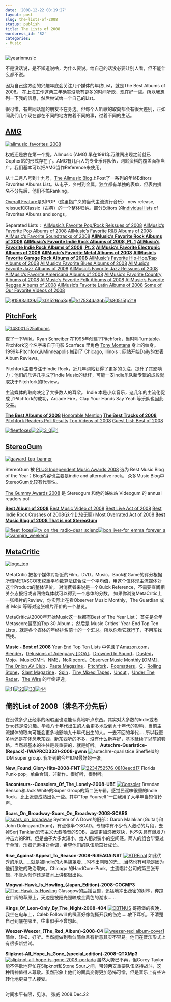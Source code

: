 ```yaml
---
date: '2008-12-22 08:19:27'
layout: post
slug: the-lists-of-2008
status: publish
title: The Lists of 2008
wordpress_id: '82'
categories:
- Music
---
```


![yearinmusic](http://www.wzhang.org/wp-content/uploads/2008/12/yearinmusic.png)

不是没话说，是不知道说啥，为什么要说。给自己的话没必要让别人看，但不能什么都不说。

因为自己这方面的兴趣年底会关注几个媒体的年终List，就是The Best Albums of 2008。 在上海工作这两三年确实没能有更多的时间听歌，现在好一些。所以我想列一下我的信息，然后尝试给一个自己的List。

很可惜，有共同话题的朋友不在身边。但每个人听歌的取向都会有很大差别，正如同我们几个现在都在不同的地方做着不同的事，过着不同的生活。


## 




## [**AMG**](http://www.allmusic.com/)
[![allmusic_favorites_2008](http://www.wzhang.org/wp-content/uploads/2008/12/allmusic-favorites-2008.gif)](http://blog.allmusic.com/2008/12/05/allmusics-favorite-albums-of-2008/)


权威还是放在第一个提。Allmusic (AMG) 早在1991年万维网出现之前就已Gopher站的形式存在了。AMG有几百人的专业乐评队伍，网站资料的覆盖面相当广。我们基本可以把AMG当作Reference来使用。

从十二月八号到十九号，[The Allmusic Blog](http://blog.allmusic.com/)上Post了一系列的年终Editors Favorites Albums List。从电子，乡村到金属，独立都有单独的表单，但表内排名不分先后，他们不搞Ranking。

[Overall Feature](http://blog.allmusic.com/2008/12/05/allmusics-favorite-albums-of-2008/)是对POP（这里指广义的当代主流流行音乐） new release, reissue和Classic（古典）的一个整体归纳。部分Editors 的[Individual lists](http://blog.allmusic.com/2008/12/16/the-allmusic-pop-editors-favorites-of-2008/) of Favorites Albums and songs。

Separated Lists：
[AllMusic’s Favorite Pop/Rock Reissues of 2008](http://blog.allmusic.com/2008/12/19/allmusics-favorite-poprock-reissues-of-2008/)
[AllMusic’s Favorite Pop Albums of 2008](http://blog.allmusic.com/2008/12/17/allmusics-favorite-pop-albums-of-2008/)
[AllMusic’s Favorite R&B Albums of 2008](http://blog.allmusic.com/2008/12/09/allmusics-favorite-rb-albums-of-2008/)
[AllMusic’s Favorite Soundtracks of 2008](http://blog.allmusic.com/2008/12/17/allmusic%E2%80%99s-favorite-soundtracks-of-2008/)
[**AllMusic’s Favorite Rock Albums of 2008**](http://blog.allmusic.com/2008/12/09/allmusics-favorite-rock-albums-of-2008/)
[**AllMusic’s Favorite Indie Rock Albums of 2008, Pt. 1**](http://blog.allmusic.com/2008/12/18/allmusics-favorite-indie-rock-albums-of-2008-pt-1/)
[**AllMusic’s Favorite Indie Rock Albums of 2008, Pt. 2**](http://blog.allmusic.com/2008/12/18/allmusic%e2%80%99s-favorite-indie-rock-albums-of-2008-pt-2/)
[**AllMusic’s Favorite Electronic Albums of 2008**](http://blog.allmusic.com/2008/12/15/allmusics-favorite-electronic-albums-of-2008/)
[**AllMusic’s Favorite Metal Albums of 2008**](http://blog.allmusic.com/2008/12/11/allmusics-favorite-metal-albums-of-2008/)
[**AllMusic’s Favorite Garage Rock Albums of 2008**](http://blog.allmusic.com/2008/12/16/allmusics-favorite-garage-rock-albums-of-2008/)
[AllMusic’s Favorite Hip-Hop/Rap Albums of 2008](http://blog.allmusic.com/2008/12/12/allmusics-favorite-hip-hop-rap-of-2008/)
[AllMusic’s Favorite Blues Albums of 2008](http://blog.allmusic.com/2008/12/10/allmusics-favorite-blues-albums-of-2008/)
[AllMusic’s Favorite Jazz Albums of 2008](http://blog.allmusic.com/2008/12/08/allmusics-favorite-jazz-albums-of-2008-2/)
[AllMusic’s Favorite Jazz Reissues of 2008](http://blog.allmusic.com/2008/12/16/allmusics-favorite-jazz-reissues-of-2008/)
[AllMusic’s Favorite Americana Albums of 2008](http://blog.allmusic.com/2008/12/12/allmusics-favorite-americana-albums-of-2008/)
[AllMusic’s Favorite Country Albums of 2008](http://blog.allmusic.com/2008/12/15/allmusics-favorite-country-albums-of-2008/)
[AllMusic’s Favorite Folk Albums of 2008](http://blog.allmusic.com/2008/12/08/allmusics-favorite-folk-albums-of-2008/)
[AllMusic’s Favorite Reggae Albums of 2008](http://blog.allmusic.com/2008/12/11/allmusics-favorite-reggae-albums-of-2008/)
[AllMusic’s Favorite Latin Albums of 2008](http://blog.allmusic.com/2008/12/10/allmusics-favorite-latin-albums-of-2008/)
[Some of Our Favorite Videos of 2008](http://blog.allmusic.com/2008/12/19/some-of-our-favorite-videos-of-2008/)

[![j81593a339a](http://www.wzhang.org/wp-content/uploads/2008/12/j81593a339a.jpg)](http://www.allmusic.com/cg/amg.dll?p=amg&sql=10:njyvad7ku8x4)[![k01526pa3g8](http://www.wzhang.org/wp-content/uploads/2008/12/k01526pa3g8.jpg)](http://www.allmusic.com/cg/amg.dll?p=amg&sql=10:g9fexzwjld0e)[![k17534da3pb](http://www.wzhang.org/wp-content/uploads/2008/12/k17534da3pb.jpg)](http://www.allmusic.com/cg/amg.dll?p=amg&sql=10:3xfpxz9jldse)[![k80515tp219](http://www.wzhang.org/wp-content/uploads/2008/12/k80515tp219.jpg)](http://www.allmusic.com/cg/amg.dll?p=amg&sql=10:gifqxz9kldte)


## 




## [**PitchFork**](http://www.pitchforkmedia.com/)
[![148001.525albums](http://www.wzhang.org/wp-content/uploads/2008/12/148001525albums.jpg)](http://www.pitchforkmedia.com/article/feature/148001-the-50-best-albums-of-2008)


查了一下Wiki。Ryan Schreiber 在1995年创建了Pitchfork，当时叫Turntable。Pitchfork这个名字来自于电影 Scarface 里角色 [Tony Montana](http://en.wikipedia.org/wiki/Tony_Montana) 身上的纹身。1999年Pitchfork从Minneapolis 搬到了 Chicago, Illinois；网站开始Daily的发表Album Reviews。

Pitchfork主要专注于Indie Rock，近几年网站获得了更多的关注，提升了其影响力；他们的乐评几乎成了Indie Music的标杆，可能一支Indie乐队新专辑的成败就取决于Pitchfork的Review。

主流媒体的取向决定了大多数人的耳朵。 Indie 本是小众音乐，这几年的主流化促成了Pitchfork的成功，Arcade Fire，Clap Your Hands Say Yeah 等乐队也因此受益。

[**The Best Albums of 2008**](http://www.pitchforkmedia.com/article/feature/148001-the-50-best-albums-of-2008)
[Honorable Mention](http://www.pitchforkmedia.com/article/feature/147949-albums-of-the-year-honorable-mention)
[**The Best Tracks of 2008**](http://www.pitchforkmedia.com/article/feature/147998-the-100-best-tracks-of-2008)
[Pitchfork Readers Poll Results](http://www.pitchforkmedia.com/article/feature/148094-2008-pitchfork-readers-poll)
[Top Videos of 2008](http://www.pitchforkmedia.com/article/feature/147701-top-40-music-videos-of-2008)
[Guest List: Best of 2008](http://www.pitchforkmedia.com/article/feature/147687-guest-list-best-of-2008)

[![fleetfoxes](http://www.wzhang.org/wp-content/uploads/2008/12/fleetfoxes.gif)](http://www.pitchforkmedia.com/article/record_review/51076-fleet-foxes-fleet-foxes)[![2](http://www.wzhang.org/wp-content/uploads/2008/12/2.jpg)](http://www.pitchforkmedia.com/article/record_review/50072-portishead-third)[![3_0](http://www.wzhang.org/wp-content/uploads/2008/12/3-0.jpg)](http://www.pitchforkmedia.com/article/record_review/50161-no-age-nouns)[![1](http://www.wzhang.org/wp-content/uploads/2008/12/1-thumb.jpg)](http://www.wzhang.org/wp-content/uploads/2008/12/1.jpg)


## 




## [**StereoGum**](http://stereogum.com/)
[![gaward_top_banner](http://www.wzhang.org/wp-content/uploads/2008/12/gaward-top-banner.jpg)](http://stereogum.com/gummys/2008/)


StereoGum 被 [PLUG Independent Music Awards 2008](http://www.plugawards.com/award_nominees_2008.php) 选为 Best Music Blog of the Year；Blog内容也主要是indie and alternative rock。 众多Music Blog中StereoGum比较有代表性。

[The Gummy Awards 2008](http://stereogum.com/gummys/2008/) 是 Stereogum 和他的姊妹站 Videogum 的 annual readers poll

[**Best Album of 2008**](http://stereogum.com/gummys/2008/best-album.html)
[Best Music Video of 2008](http://stereogum.com/gummys/2008/best-music-video.html)
[Best Live Act of 2008](http://stereogum.com/gummys/2008/best-live-act.html)
[Best Indie Rock Crushes of 2008(这个比较无聊)](http://stereogum.com/gummys/2008/indie-rock-crushes.html)
[Most Overrated Act of 2008](http://stereogum.com/gummys/2008/most-overrated.html)
[**Best Music Blog of 2008 That is not StereoGum**](http://stereogum.com/gummys/2008/best-music-blog-that-isnt-ster.html)

[![fleet_foxes](http://www.wzhang.org/wp-content/uploads/2008/12/fleet-foxes.jpg)](http://stereogum.com/tag/Fleet%20Foxes)[![tv_on_the_radio-dear_scienc](http://www.wzhang.org/wp-content/uploads/2008/12/tv-on-the-radio-dear-scienc.jpg)](http://stereogum.com/tag/TV%20On%20The%20Radio)[![bon_iver-for_emma_forever_a](http://www.wzhang.org/wp-content/uploads/2008/12/bon-iver-for-emma-forever-a.jpg)](http://stereogum.com/tag/Bon%20Iver)[![vampire_weekend](http://www.wzhang.org/wp-content/uploads/2008/12/vampire-weekend-thumb.jpg)](http://www.wzhang.org/wp-content/uploads/2008/12/vampire-weekend.jpg)


## 




## [**MetaCritic**](http://www.metacritic.com/)
[![logo_top](http://www.wzhang.org/wp-content/uploads/2008/12/logo-top.gif)](http://www.metacritic.com/music/bests/2008.shtml)


MetaCritic 把各个媒体对新近的Film，DVD，Music，Book和Game的评分根据所谓METASCORE权重平均数算法综合成一个平均值，用这个值体现主流媒体对这个Product的整体评价。 对消费者来说是一个Quick Reference，不需要查阅相关杂志报纸或者网络媒体就可以得到一个总体的分数。 如果你浏览MetaCritic上一张唱片的Review，你实际上在看Observer Music Monthly，The Guardian 或者 Mojo 等等对这张唱片评价的一个总览。

MetaCritic从2000年开始Music这一栏都有Best of The Year List： 首先是全年Metascore最高的Top 30 Album； 然后是 Music Critics' Year-End Top Ten Lists，就是各个媒体的年终排名前十的一个汇总。所以你看它就行了，不用东找西找。

[**Music - Best of 2008**](http://www.metacritic.com/music/bests/2008.shtml)
Year-End Top Ten Lists 中包含了[Amazon.com](http://www.amazon.com/)，[Blender](http://www.blender.com/)，[Delusions of Adequacy [DOA]](http://www.adequacy.net/)，[Drowned In Sound](http://www.drownedinsound.com/)，[Dusted](http://www.dustedmagazine.com/)，[Mojo](http://www.mojo4music.com/blog/)，[MusicOMH](http://www.musicomh.com/)，[NME](http://www.nme.com/home)，[NoRipcord](http://www.noripcord.com/)，[Observer Music Monthly [OMM]](http://www.guardian.co.uk/theobserver/musicmonthly)，[The Onion AV Club](http://www.avclub.com/content/home)，[Paste Magazine](http://www.pastemagazine.com/)，[Pitchfork](http://www.pitchforkmedia.com/)，[Popmatters](http://www.popmatters.com/)，[Q](http://www.q4music.com/)，[Rolling Stone](http://www.rollingstone.com/)，[Slant Magazine](http://www.slantmagazine.com/)，[Spin](http://www.spin.com/)，[Tiny Mixed Tapes](http://www.tinymixtapes.com/)，[Uncut](http://www.uncut.co.uk/) ，[Under The Radar](http://www.undertheradarmag.com/)，[The Wire](http://www.thewire.co.uk/) 的年终评选。

![11](http://www.wzhang.org/wp-content/uploads/2008/12/11.jpg)[![22](http://www.wzhang.org/wp-content/uploads/2008/12/22.jpg)](http://www.metacritic.com/music/artists/bug/londonzoo)[![33](http://www.wzhang.org/wp-content/uploads/2008/12/33.jpg)](http://www.metacritic.com/music/artists/plush/fed)[![44](http://www.wzhang.org/wp-content/uploads/2008/12/44.jpg)](http://www.metacritic.com/music/artists/tvontheradio/dearscience)


## 




## 俺的List of 2008（排名不分先后）


在没做多少正经事的闲暇里也没能认真地听点东西。其实对大多数的Indie或者Emo还是没兴趣。毕竟八十年代出生的人会更多地受到九十年代的影响，当前主流媒体的取向可能会更多地影响九十年代出生的人。一去不回的年代.....所以我更多地还是在怀念老东西，新东西听的不多，没有什么新喜好，基本延续了以前的套路。当然最基本的往往是最重要的，就是好听。
**Autechre-Quaristice-(Repack)-(WAPRCD333)-2008-gwnn**
![autechre-quaristice](http://www.wzhang.org/wp-content/uploads/2008/12/autechre-quaristice.jpg)
Sheffield的IDM super group. 我听到的今年IDM最好的一张。


**New_Found_Glory-Hits-2008-FNT**
[![2234752576_0810eecd17](http://www.wzhang.org/wp-content/uploads/2008/12/2234752576-0810eecd17-thumb.jpg)](http://www.wzhang.org/wp-content/uploads/2008/12/2234752576-0810eecd17.jpg)
Florida Punk-pop。单曲合辑，非新作。很好听，很耐听。


**Raconteurs--Consolers_Of_The_Lonely-2008-UBE**
[![Consoler](http://www.wzhang.org/wp-content/uploads/2008/12/consoler-thumb.jpg)](http://www.wzhang.org/wp-content/uploads/2008/12/consoler.jpg)
Brendan Benson和Jack White的Super Group的第二张专辑。感觉民谣味很重的Indie Rock，比上张更成熟出色一些。其中“Top Yourself”一曲我用了大半年当短信铃声。


**Scars_On_Broadway-Scars_On_Broadway-2008-SCARS**
[![scars_on_broadway](http://www.wzhang.org/wp-content/uploads/2008/12/scars-on-broadway-thumb.jpg)](http://www.wzhang.org/wp-content/uploads/2008/12/scars-on-broadway.jpg)
System of A Down的旧部：Daron Malakian(Guitar)和John Dolmayan(Drum)，有点像半个SOAD。专辑中有不少令人激动的片段，去掉Serj Tankian恐怖主义大叔嗓音的SOB，曲调更加悠扬欢快，也不失具有爆发力冲击力的Riff。但是曲子大多太短小，给人相对狭小的空间感。两人的组合毕竟过于单薄，乐器元素相对单调，希望他们的队伍能茁壮成长。


**Rise_Against-Appeal_To_Reason-2008-RiSEAGAiNST**
[![ATRFinal](http://www.wzhang.org/wp-content/uploads/2008/12/atrfinal-thumb.jpg)](http://www.wzhang.org/wp-content/uploads/2008/12/atrfinal.jpg)
如此优秀的乐队......就是被Indie的大黑旗罩着....闪不出刺眼的光.....当然也有可能是因为他们激进的政治取向。Chicago 的HardCore-Punk，主流唱片公司的第三张专辑，不管从创作还是技术上讲都很出色。


**Mogwai-Hawk_Is_Howling_(Japan_Edition)-2008-COCMP3**
[![The-Hawk-Is-Howling](http://www.wzhang.org/wp-content/uploads/2008/12/the-hawk-is-howling-thumb.jpg)](http://www.wzhang.org/wp-content/uploads/2008/12/the-hawk-is-howling.jpg)
Glassgow的后摇巨兽，迅猛地冲出茂密的树林，奔跑在广阔的草原上，天边是被阳光照映成金黄色的湖水......


**Kings_Of_Leon-Only_By_The_Night-2008-404**
[![OBTNUS](http://www.wzhang.org/wp-content/uploads/2008/12/obtnus-thumb.jpg)](http://www.wzhang.org/wp-content/uploads/2008/12/obtnus.jpg)
哥德堡的夜晚，我坐在电车上，Caleb Followill 的嗓音好像能撕开我的伤疤.....放下耳机，不清楚自己到底在哪里，往事似乎不曾想起。


**Weezer-Weezer_(The_Red_Album)-2008-C4**
[![weezer-red_album-cover1](http://www.wzhang.org/wp-content/uploads/2008/12/weezer-red-album-cover1-thumb.jpg)](http://www.wzhang.org/wp-content/uploads/2008/12/weezer-red-album-cover1.jpg)
简单，轻松，好听。当然能做到看似简单且有新意其实不容易。他们在音乐形式上有很多新尝试。


**Slipknot-All_Hope_Is_Gone_(special_edition)-2008-QTXMp3**
[![slipknot-all-hope-is-gone-2008-portada](http://www.wzhang.org/wp-content/uploads/2008/12/slipknot-all-hope-is-gone-2008-portada-thumb.jpg)](http://www.wzhang.org/wp-content/uploads/2008/12/slipknot-all-hope-is-gone-2008-portada.jpg)
虽然大势已不再，但Corey Taylor能不停歇地奔忙在Slipknot和Stone Sour之间，带领两支重要队伍坚持战斗，这种精神值得人尊敬。虽然形象上他们的面具变得更加恐怖可憎，但是音乐上有些许转化地更易于人接受。



## 


时间水平有限，见谅。
                                                       张威 2008.Dec.22
